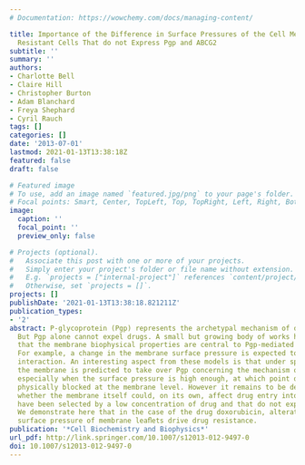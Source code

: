```yaml
---
# Documentation: https://wowchemy.com/docs/managing-content/

title: Importance of the Difference in Surface Pressures of the Cell Membrane in Doxorubicin
  Resistant Cells That do not Express Pgp and ABCG2
subtitle: ''
summary: ''
authors:
- Charlotte Bell
- Claire Hill
- Christopher Burton
- Adam Blanchard
- Freya Shephard
- Cyril Rauch
tags: []
categories: []
date: '2013-07-01'
lastmod: 2021-01-13T13:38:18Z
featured: false
draft: false

# Featured image
# To use, add an image named `featured.jpg/png` to your page's folder.
# Focal points: Smart, Center, TopLeft, Top, TopRight, Left, Right, BottomLeft, Bottom, BottomRight.
image:
  caption: ''
  focal_point: ''
  preview_only: false

# Projects (optional).
#   Associate this post with one or more of your projects.
#   Simply enter your project's folder or file name without extension.
#   E.g. `projects = ["internal-project"]` references `content/project/deep-learning/index.md`.
#   Otherwise, set `projects = []`.
projects: []
publishDate: '2021-01-13T13:38:18.821211Z'
publication_types:
- '2'
abstract: P-glycoprotein (Pgp) represents the archetypal mechanism of drug resistance.
  But Pgp alone cannot expel drugs. A small but growing body of works has demonstrated
  that the membrane biophysical properties are central to Pgp-mediated drug resistance.
  For example, a change in the membrane surface pressure is expected to support drug–Pgp
  interaction. An interesting aspect from these models is that under speciﬁc conditions,
  the membrane is predicted to take over Pgp concerning the mechanism of drug resistance
  especially when the surface pressure is high enough, at which point drugs remain
  physically blocked at the membrane level. However it remains to be determined experimentally
  whether the membrane itself could, on its own, affect drug entry into cells that
  have been selected by a low concentration of drug and that do not express transporters.
  We demonstrate here that in the case of the drug doxorubicin, alteration of the
  surface pressure of membrane leaﬂets drive drug resistance.
publication: '*Cell Biochemistry and Biophysics*'
url_pdf: http://link.springer.com/10.1007/s12013-012-9497-0
doi: 10.1007/s12013-012-9497-0
---
```

